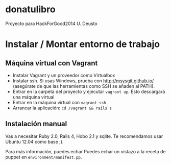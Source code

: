 donatulibro
===========

Proyecto para HackForGood2014 U. Deusto


Instalar / Montar entorno de trabajo
====================================

Máquina virtual con Vagrant
---------------------------
* Instalar Vagrant y un proveedor como Virtualbox
* Instalar ssh. Si usas Windows, prueba con http://msysgit.github.io/ (asegúrate de que las herramientas como SSH se añaden al PATH).
* Entrar en la carpeta del proyecto y ejecutar `vagrant up`. Esto descargará una máquina virtual
* Entrar en la máquina virtual con `vagrant ssh`
* Arrancar la aplicación: `cd /vagrant && rails s`


Instalación manual
------------------
Vas a necesitar Ruby 2.0, Rails 4, Hobo 2.1 y sqlite. Te recomendamos usar Ubuntu 12.04 como base ;).

Para más información, puedes echar Puedes echar un vistazo a la receta de puppet en `environment/manifest.pp`.